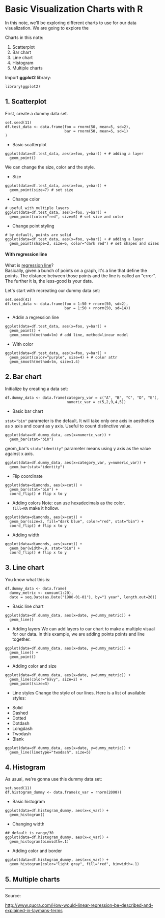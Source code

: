 # Basic Visualization Charts with R

In this note, we'll be exploring different charts to use for our data visualization. We are going to explore the 

Charts in this note:
1. Scatterplot
2. Bar chart
3. Line chart
4. Histogram
5. Multiple charts


Import **ggplot2** library:

    library(ggplot2)

## 1. Scatterplot

First, create a dummy data set.

```language-r
set.seed(11)
df.test_data <- data.frame(foo = rnorm(50, mean=5, sd=2),
                           bar = rnorm(50, mean=5, sd=1)
)
```

- Basic scatterplot

```language-r
ggplot(data=df.test_data, aes(x=foo, y=bar)) + # adding a layer
  geom_point()
```

We can change the size, color and the style.

- Size
```language-r
ggplot(data=df.test_data, aes(x=foo, y=bar)) +
  geom_point(size=7) # set size
```

- Change color
```language-r
# useful with multiple layers
ggplot(data=df.test_data, aes(x=foo, y=bar)) + 
  geom_point(color="red", size=6) # set size and color
```

- Change point styling
```language-r
# by default, points are solid
ggplot(data=df.test_data, aes(x=foo, y=bar)) + # adding a layer
  geom_point(shape=2, size=6, color="dark red") # set shapes and sizes
```

#### With regression line

What is [regression line](http://people.duke.edu/~rnau/regintro.htm)?  
Basically, given a bunch of points on a graph, it's a line that define the points.
The distance between those points and the line is called an "error". The further it is, the less-good is your data.

Let's start with recreating our dummy data set:
```language-r
set.seed(41)
df.test_data <- data.frame(foo = 1:50 + rnorm(50, sd=2),
                           bar = 1:50 + rnorm(50, sd=14))
```

- Addin a regression line
```language-r
ggplot(data=df.test_data, aes(x=foo, y=bar)) + 
  geom_point() +
  geom_smooth(method=lm) # add line, method=linear model
```

- With color
```language-r
ggplot(data=df.test_data, aes(x=foo, y=bar)) + 
  geom_point(color="purple", size=4) + # color attr
  geom_smooth(method=lm, size=1.4)
```

## 2. Bar chart

Initialize by creating a data set:
```language-r
df.dummy_data <- data.frame(category_var = c("A", "B", "C", "D", "E"),
                            numeric_var = c(5,2,9,4,5))
```

- Basic bar chart

`stat="bin"` parameter is the default. It will take only one axis in aesthetics as x axis and count as y axis. Useful to count distinctive value.

```language-r
ggplot(data=df.dummy_data, aes(x=numeric_var)) +
  geom_bar(stat="bin") 
```

geom_bar's `stat="identity"` parameter means using y axis as the value against x axis.

```language-r
ggplot(data=df.dummy_data, aes(x=category_var, y=numeric_var)) +
  geom_bar(stat="identity") 
```

- Flip coordinate

```language-r
ggplot(data=diamonds, aes(x=cut)) +
  geom_bar(stat="bin") +
  coord_flip() # flip x to y
```

- Adding colors
Note: can use hexadecimals as the color.  
`fill=NA` make it hollow.

```language-r
ggplot(data=diamonds, aes(x=cut)) +
  geom_bar(size=2, fill="dark blue", color="red", stat="bin") +
  coord_flip() # flip x to y
```

- Adding width
```language-r
ggplot(data=diamonds, aes(x=cut)) +
  geom_bar(width=.9, stat="bin") +
  coord_flip() # flip x to y
```

## 3. Line chart

You know what this is:
```language-r
df.dummy_data <- data.frame(
  dummy_metric <- cumsum(1:20),
  date = seq.Date(as.Date("1980-01-01"), by="1 year", length.out=20))
```

- Basic line chart
```language-r
ggplot(data=df.dummy_data, aes(x=date, y=dummy_metric)) +
  geom_line()
```

- Adding layers
We can add layers to our chart to make a multiple visual for our data. In this example, we are adding points points and line together.
```language-r
ggplot(data=df.dummy_data, aes(x=date, y=dummy_metric)) +
  geom_line() +
  geom_point()
```

- Adding color and size
```language-r
ggplot(data=df.dummy_data, aes(x=date, y=dummy_metric)) +
  geom_line(color="navy", size=2) +
  geom_point(size=3)
```

- Line styles
Change the style of our lines. Here is a list of available styles:
 + Solid
 + Dashed
 + Dotted
 + Dotdash
 + Longdash
 + Twodash
 + Blank

```language-r
ggplot(data=df.dummy_data, aes(x=date, y=dummy_metric)) +
  geom_line(linetype="twodash", size=5)
```

## 4. Histogram

As usual, we're gonna use this dummy data set:
```language-r
set.seed(11)
df.histogram_dummy <- data.frame(x_var = rnorm(2000))
```

- Basic histogram
```language-r
ggplot(data=df.histogram_dummy, aes(x=x_var)) +
  geom_histogram()
```

- Changing width
```language-r
## default is range/30
ggplot(data=df.histogram_dummy, aes(x=x_var)) +
  geom_histogram(binwidth=.1)
```

- Adding color and border
```language-r
ggplot(data=df.histogram_dummy, aes(x=x_var)) +
  geom_histogram(color="light gray", fill="red", binwidth=.1)
```

## 5. Multiple charts

---

Source:

http://www.quora.com/How-would-linear-regression-be-described-and-explained-in-laymans-terms